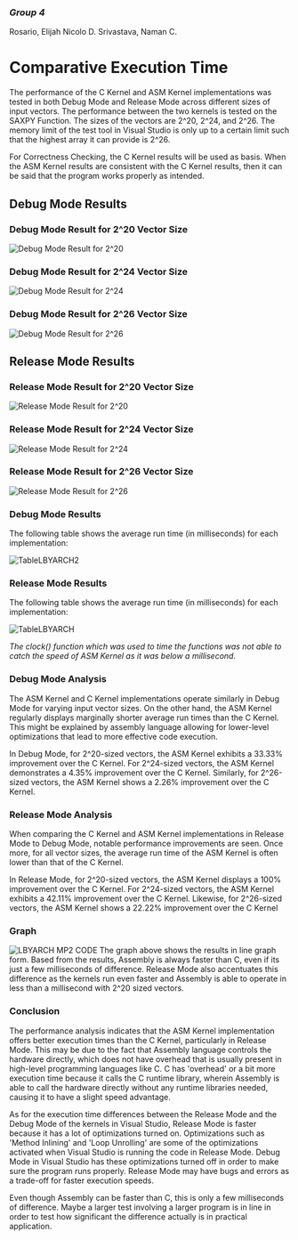 ### _Group 4_
Rosario, Elijah Nicolo D.
Srivastava, Naman C.

# **Comparative Execution Time**

The performance of the C Kernel and ASM Kernel implementations was tested in both Debug Mode and Release Mode across different sizes of input vectors. The performance between the two kernels is tested on the SAXPY Function. The sizes of the vectors are 2^20, 2^24, and 2^26. The memory limit of the test tool in Visual Studio is only up to a certain limit such that the highest array it can provide is 2^26. 

For Correctness Checking, the C Kernel results will be used as basis. When the ASM Kernel results are consistent with the C Kernel results, then it can be said that the program works properly as intended.

 ## Debug Mode Results

### Debug Mode Result for 2^20 Vector Size
![Debug Mode Result for 2^20](DebugModeResult20.jpg)


### Debug Mode Result for 2^24 Vector Size
![Debug Mode Result for 2^24](DebugModeResult24.jpg)


### Debug Mode Result for 2^26 Vector Size
![Debug Mode Result for 2^26](DebugModeResult26.jpg)


## Release  Mode Results
 
### Release Mode Result for 2^20 Vector Size
![Release Mode Result for 2^20](ReleaseModeResult20.jpg)

### Release Mode Result for 2^24 Vector Size
![Release Mode Result for 2^24](ReleaseModeResult24.jpg)

### Release Mode Result for 2^26 Vector Size
![Release Mode Result for 2^26](ReleaseModeResult26.jpg)


### Debug Mode Results
The following table shows the average run time (in milliseconds) for each implementation:


![TableLBYARCH2](https://github.com/Bredrumb/LBYARCH_MCO2_SAXPY/assets/83742598/c4f22754-d037-4c14-ad7b-276cb22d3a5a)

### Release Mode Results
The following table shows the average run time (in milliseconds) for each implementation:

![TableLBYARCH](https://github.com/Bredrumb/LBYARCH_MCO2_SAXPY/assets/83742598/ba40cb3b-fd96-4ecd-a37c-5b4363f17c5c)

_The clock() function which was used to time the functions was not able to catch the speed of ASM Kernel as it was below a millisecond._



### Debug Mode Analysis

The ASM Kernel and C Kernel implementations operate similarly in Debug Mode for varying input vector sizes. On the other hand, the ASM Kernel regularly displays marginally shorter average run times than the C Kernel. This might be explained by assembly language allowing for lower-level optimizations that lead to more effective code execution.

In Debug Mode, for 2^20-sized vectors, the ASM Kernel exhibits a 33.33% improvement over the C Kernel. For 2^24-sized vectors, the ASM Kernel demonstrates a 4.35% improvement over the C Kernel. Similarly, for 2^26-sized vectors, the ASM Kernel shows a 2.26% improvement over the C Kernel.

### Release Mode Analysis

When comparing the C Kernel and ASM Kernel implementations in Release Mode to Debug Mode, notable performance improvements are seen. Once more, for all vector sizes, the average run time of the ASM Kernel is often lower than that of the C Kernel. 

In Release Mode, for 2^20-sized vectors, the ASM Kernel displays a 100% improvement over the C Kernel. For 2^24-sized vectors, the ASM Kernel exhibits a 42.11% improvement over the C Kernel. Likewise, for 2^26-sized vectors, the ASM Kernel shows a 22.22% improvement over the C Kernel

### Graph
![LBYARCH MP2 CODE](https://github.com/Bredrumb/LBYARCH_MCO2_SAXPY/assets/83742598/2a3dbeb9-3fe0-41fd-b711-64246c7ecd1a)
The graph above shows the results in line graph form. Based from the results, Assembly is always faster than C, even if its just a few milliseconds of difference. Release Mode also accentuates this difference as the kernels run even faster and Assembly is able to operate in less than a millisecond with 2^20 sized vectors.

### Conclusion

The performance analysis indicates that the ASM Kernel implementation offers better execution times than the C Kernel, particularly in Release Mode. This may be due to the fact that Assembly language controls the hardware directly, which does not have overhead that is usually present in high-level programming languages like C. C has 'overhead' or a bit more execution time because it calls the C runtime library, wherein Assembly is able to call the hardware directly without any runtime libraries needed, causing it to have a slight speed advantage.

As for the execution time differences between the Release Mode and the Debug Mode of the kernels in Visual Studio, Release Mode is faster because it has a lot of optimizations turned on. Optimizations such as 'Method Inlining' and 'Loop Unrolling' are some of the optimizations activated when Visual Studio is running the code in Release Mode. Debug Mode in Visual Studio has these optimizations turned off in order to make sure the program runs properly. Release Mode may have bugs and errors as a trade-off for faster execution speeds.

Even though Assembly can be faster than C, this is only a few milliseconds of difference. Maybe a larger test involving a larger program is in line in order to test how significant the difference actually is in practical application.


